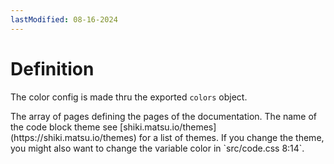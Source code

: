 ```yaml
---
lastModified: 08-16-2024
---
```


<script>
  import { Definition } from "$lib/components"
</script>


# Definition

The color config is made thru the exported `colors` object.

<Definition name="colors" description="The colors object.">
  <Definition.Prop type="object" path="tailwindColors" required>
    The array of pages defining the pages of the documentation.
  </Definition.Prop>
<Definition.Prop type="string" path="codeBlockTheme" required>
The name of the code block theme see [shiki.matsu.io/themes](https://shiki.matsu.io/themes) for a list of themes. If you change the theme, you might also want to change the variable color in `src/code.css 8:14`.</Definition.Prop>
</Definition>
